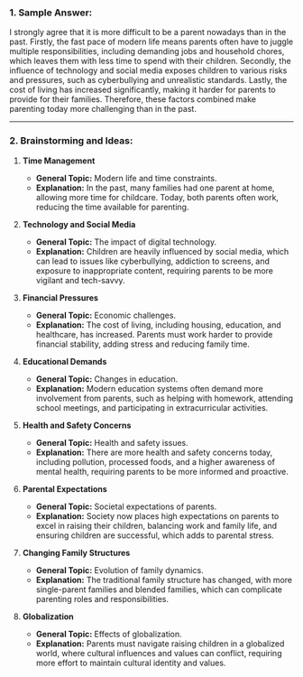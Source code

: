 ### 1. Sample Answer:

I strongly agree that it is more difficult to be a parent nowadays than in the past. Firstly, the fast pace of modern life means parents often have to juggle multiple responsibilities, including demanding jobs and household chores, which leaves them with less time to spend with their children. Secondly, the influence of technology and social media exposes children to various risks and pressures, such as cyberbullying and unrealistic standards. Lastly, the cost of living has increased significantly, making it harder for parents to provide for their families. Therefore, these factors combined make parenting today more challenging than in the past.

---

### 2. Brainstorming and Ideas:

1. **Time Management**
   - **General Topic:** Modern life and time constraints.
   - **Explanation:** In the past, many families had one parent at home, allowing more time for childcare. Today, both parents often work, reducing the time available for parenting.

2. **Technology and Social Media**
   - **General Topic:** The impact of digital technology.
   - **Explanation:** Children are heavily influenced by social media, which can lead to issues like cyberbullying, addiction to screens, and exposure to inappropriate content, requiring parents to be more vigilant and tech-savvy.

3. **Financial Pressures**
   - **General Topic:** Economic challenges.
   - **Explanation:** The cost of living, including housing, education, and healthcare, has increased. Parents must work harder to provide financial stability, adding stress and reducing family time.

4. **Educational Demands**
   - **General Topic:** Changes in education.
   - **Explanation:** Modern education systems often demand more involvement from parents, such as helping with homework, attending school meetings, and participating in extracurricular activities.

5. **Health and Safety Concerns**
   - **General Topic:** Health and safety issues.
   - **Explanation:** There are more health and safety concerns today, including pollution, processed foods, and a higher awareness of mental health, requiring parents to be more informed and proactive.

6. **Parental Expectations**
   - **General Topic:** Societal expectations of parents.
   - **Explanation:** Society now places high expectations on parents to excel in raising their children, balancing work and family life, and ensuring children are successful, which adds to parental stress.

7. **Changing Family Structures**
   - **General Topic:** Evolution of family dynamics.
   - **Explanation:** The traditional family structure has changed, with more single-parent families and blended families, which can complicate parenting roles and responsibilities.

8. **Globalization**
   - **General Topic:** Effects of globalization.
   - **Explanation:** Parents must navigate raising children in a globalized world, where cultural influences and values can conflict, requiring more effort to maintain cultural identity and values.
